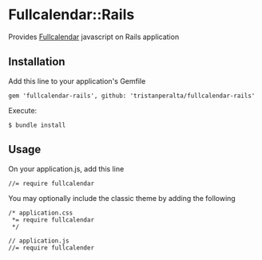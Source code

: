 # Fullcalendar::Rails

Provides [Fullcalendar](http://arshaw.com/fullcalendar/) javascript on Rails application

## Installation

Add this line to your application's Gemfile

    gem 'fullcalendar-rails', github: 'tristanperalta/fullcalendar-rails'

Execute:

    $ bundle install

## Usage

On your application.js, add this line

    //= require fullcalendar

You may optionally include the classic theme by adding the following

    /* application.css
     *= require fullcalendar
     */

    // application.js
    //= require fullcalender

